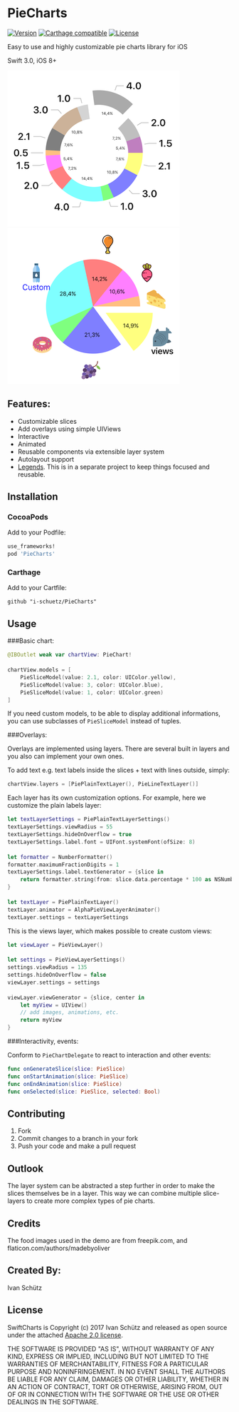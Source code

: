 # PieCharts

[![Version](https://img.shields.io/cocoapods/v/PieCharts.svg?style=flat)](http://cocoadocs.org/docsets/PieCharts)
[![Carthage compatible](https://img.shields.io/badge/Carthage-compatible-4BC51D.svg?style=flat)](https://github.com/Carthage/Carthage)
[![License](https://img.shields.io/cocoapods/l/PieCharts.svg?style=flat)](http://cocoadocs.org/docsets/PieCharts)

Easy to use and highly customizable pie charts library for iOS

Swift 3.0, iOS 8+

![ScreenShot](Screenshots/IMG_1279.PNG)![ScreenShot](Screenshots/IMG_1278.PNG)

## Features:
- Customizable slices
- Add overlays using simple UIViews
- Interactive
- Animated
- Reusable components via extensible layer system
- Autolayout support
- [Legends](https://github.com/i-schuetz/ChartLegends). This is in a separate project to keep things focused and reusable.

## Installation

### CocoaPods

Add to your Podfile:

```ruby
use_frameworks!
pod 'PieCharts'
```

### Carthage

Add to your Cartfile:

```
github "i-schuetz/PieCharts"
```

## Usage

###Basic chart:

```swift
@IBOutlet weak var chartView: PieChart!

chartView.models = [
    PieSliceModel(value: 2.1, color: UIColor.yellow),
    PieSliceModel(value: 3, color: UIColor.blue),
    PieSliceModel(value: 1, color: UIColor.green)
]
```

If you need custom models, to be able to display additional informations, you can use subclasses of `PieSliceModel` instead of tuples.

###Overlays:

Overlays are implemented using layers. There are several built in layers and you also can implement your own ones. 

To add text e.g. text labels inside the slices + text with lines outside, simply:
```swift
chartView.layers = [PiePlainTextLayer(), PieLineTextLayer()]

```

Each layer has its own customization options. For example, here we customize the plain labels layer:

```swift
let textLayerSettings = PiePlainTextLayerSettings()
textLayerSettings.viewRadius = 55
textLayerSettings.hideOnOverflow = true
textLayerSettings.label.font = UIFont.systemFont(ofSize: 8)

let formatter = NumberFormatter()
formatter.maximumFractionDigits = 1
textLayerSettings.label.textGenerator = {slice in
    return formatter.string(from: slice.data.percentage * 100 as NSNumber).map{"\($0)%"} ?? ""
}

let textLayer = PiePlainTextLayer()
textLayer.animator = AlphaPieViewLayerAnimator()
textLayer.settings = textLayerSettings

```

This is the views layer, which makes possible to create custom views:
```swift
let viewLayer = PieViewLayer()

let settings = PieViewLayerSettings()
settings.viewRadius = 135
settings.hideOnOverflow = false
viewLayer.settings = settings

viewLayer.viewGenerator = {slice, center in
    let myView = UIView()
    // add images, animations, etc.
    return myView
}

```

###Interactivity, events:

Conform to `PieChartDelegate` to react to interaction and other events:

```swift
func onGenerateSlice(slice: PieSlice)
func onStartAnimation(slice: PieSlice)
func onEndAnimation(slice: PieSlice)
func onSelected(slice: PieSlice, selected: Bool)
```

## Contributing

1. Fork
2. Commit changes to a branch in your fork
3. Push your code and make a pull request

## Outlook

The layer system can be abstracted a step further in order to make the slices themselves be in a layer. This way we can combine multiple slice-layers to create more complex types of pie charts.

## Credits

The food images used in the demo are from freepik.com, and flaticon.com/authors/madebyoliver

## Created By:

Ivan Schütz

## License

SwiftCharts is Copyright (c) 2017 Ivan Schütz and released as open source under the attached [Apache 2.0 license](LICENSE).

THE SOFTWARE IS PROVIDED "AS IS", WITHOUT WARRANTY OF ANY KIND,
EXPRESS OR IMPLIED, INCLUDING BUT NOT LIMITED TO THE WARRANTIES OF
MERCHANTABILITY, FITNESS FOR A PARTICULAR PURPOSE AND NONINFRINGEMENT.
IN NO EVENT SHALL THE AUTHORS BE LIABLE FOR ANY CLAIM, DAMAGES OR
OTHER LIABILITY, WHETHER IN AN ACTION OF CONTRACT, TORT OR OTHERWISE,
ARISING FROM, OUT OF OR IN CONNECTION WITH THE SOFTWARE OR THE USE OR
OTHER DEALINGS IN THE SOFTWARE.


